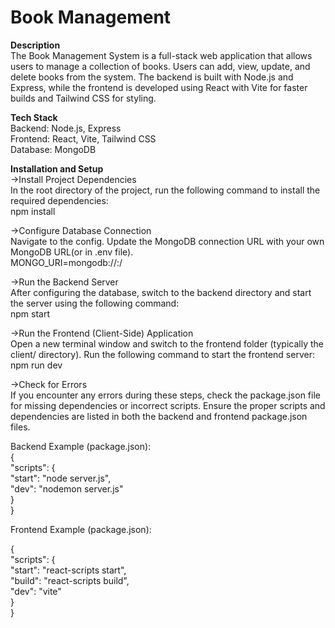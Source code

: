 # Book Management 

**Description** <br/>
The Book Management System is a full-stack web application that allows users to manage a collection of books. Users can add, view, update, and delete books from the system. The backend is built with Node.js and Express, while the frontend is developed using React with Vite for faster builds and Tailwind CSS for styling.

**Tech Stack**<br/>
Backend: Node.js, Express<br/>
Frontend: React, Vite, Tailwind CSS<br/>
Database: MongoDB <br/>

**Installation and Setup** <br/>
->Install Project Dependencies <br/>
In the root directory of the project, run the following command to install the required dependencies:<br/>
npm install

->Configure Database Connection<br/>
Navigate to the config. Update the MongoDB connection URL with your own MongoDB URL(or in .env file).<br/>
MONGO_URI=mongodb://<your-database-url>:<port>/<your-database-name><br/>

->Run the Backend Server<br/>
After configuring the database, switch to the backend directory and start the server using the following command:<br/>
npm start<br/>

->Run the Frontend (Client-Side) Application<br/>
Open a new terminal window and switch to the frontend folder (typically the client/ directory). Run the following command to start the frontend server:<br/>
npm run dev<br/>

->Check for Errors<br/>
If you encounter any errors during these steps, check the package.json file for missing dependencies or incorrect scripts. Ensure the proper scripts and dependencies are listed in both the backend and frontend package.json files.<br/>

Backend Example (package.json):<br/>
{<br/>
  "scripts": {<br/>
    "start": "node server.js",<br/>
    "dev": "nodemon server.js"<br/>
  }<br/>
}<br/>

Frontend Example (package.json):<br/>

{<br/>
  "scripts": {<br/>
    "start": "react-scripts start",<br/>
    "build": "react-scripts build",<br/>
    "dev": "vite"  <br/>
  }<br/>
}<br/>
